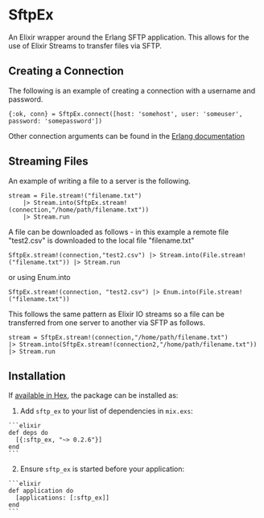 # SftpEx

An Elixir wrapper around the Erlang SFTP application. This allows for the use of Elixir Streams to 
transfer files via SFTP. 
 
## Creating a Connection

The following is an example of creating a connection with a username and password. 

    {:ok, conn} = SftpEx.connect([host: 'somehost', user: 'someuser', password: 'somepassword'])

Other connection arguments can be found in the [Erlang documentation]("http://erlang.org/doc/man/ssh.html#connect-3") 


## Streaming Files

An example of writing a file to a server is the following.
    
    stream = File.stream!("filename.txt")
        |> Stream.into(SftpEx.stream!(connection,"/home/path/filename.txt"))
        |> Stream.run
   
A file can be downloaded as follows - in this example a remote file "test2.csv" is downloaded to 
the local file "filename.txt" 

    SftpEx.stream!(connection,"test2.csv") |> Stream.into(File.stream!("filename.txt")) |> Stream.run

or using Enum.into

    SftpEx.stream!(connection, "test2.csv") |> Enum.into(File.stream!("filename.txt"))
    
This follows the same pattern as Elixir IO streams so a file can be transferred
from one server to another via SFTP as follows.

    stream = SftpEx.stream!(connection,"/home/path/filename.txt")
    |> Stream.into(SftpEx.stream!(connection2,"/home/path/filename.txt"))
    |> Stream.run

## Installation

If [available in Hex](https://hex.pm/docs/publish), the package can be installed as:

  1. Add `sftp_ex` to your list of dependencies in `mix.exs`:

    ```elixir
    def deps do
      [{:sftp_ex, "~> 0.2.6"}]
    end
    ```

  2. Ensure `sftp_ex` is started before your application:

    ```elixir
    def application do
      [applications: [:sftp_ex]]
    end
    ```

